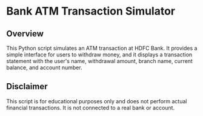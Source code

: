 # Bank ATM Transaction Simulator


## Overview

This Python script simulates an ATM transaction at HDFC Bank. It provides a simple interface for users to withdraw money, and it displays a transaction statement with the user's name, withdrawal amount, branch name, current balance, and account number. 

## Disclaimer

This script is for educational purposes only and does not perform actual financial transactions. It is not connected to a real bank or account.
